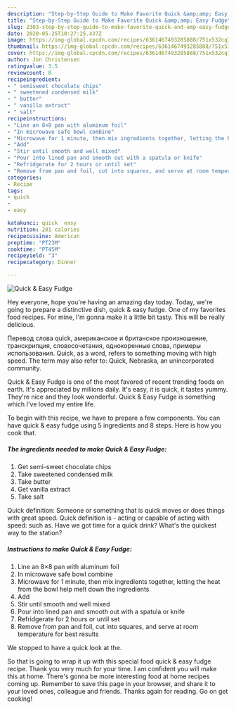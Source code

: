 ```yaml
---
description: "Step-by-Step Guide to Make Favorite Quick &amp;amp; Easy Fudge"
title: "Step-by-Step Guide to Make Favorite Quick &amp;amp; Easy Fudge"
slug: 2303-step-by-step-guide-to-make-favorite-quick-and-amp-easy-fudge
date: 2020-05-25T10:27:25.437Z
image: https://img-global.cpcdn.com/recipes/6361467493285888/751x532cq70/quick-easy-fudge-recipe-main-photo.jpg
thumbnail: https://img-global.cpcdn.com/recipes/6361467493285888/751x532cq70/quick-easy-fudge-recipe-main-photo.jpg
cover: https://img-global.cpcdn.com/recipes/6361467493285888/751x532cq70/quick-easy-fudge-recipe-main-photo.jpg
author: Jon Christensen
ratingvalue: 3.5
reviewcount: 8
recipeingredient:
- " semisweet chocolate chips"
- " sweetened condensed milk"
- " butter"
- " vanilla extract"
- " salt"
recipeinstructions:
- "Line an 8×8 pan with aluminum foil"
- "In microwave safe bowl combine"
- "Microwave for 1 minute, then mix ingredients together, letting the heat from the bowl help melt down the ingredients"
- "Add"
- "Stir until smooth and well mixed"
- "Pour into lined pan and smooth out with a spatula or knife"
- "Refridgerate for 2 hours or until set"
- "Remove from pan and foil, cut into squares, and serve at room temperature for best results"
categories:
- Recipe
tags:
- quick
- 
- easy

katakunci: quick  easy 
nutrition: 201 calories
recipecuisine: American
preptime: "PT23M"
cooktime: "PT45M"
recipeyield: "3"
recipecategory: Dinner

---
```



![Quick &amp; Easy Fudge](https://img-global.cpcdn.com/recipes/6361467493285888/751x532cq70/quick-easy-fudge-recipe-main-photo.jpg)

Hey everyone, hope you're having an amazing day today. Today, we're going to prepare a distinctive dish, quick &amp; easy fudge. One of my favorites food recipes. For mine, I'm gonna make it a little bit tasty. This will be really delicious.

Перевод слова quick, американское и британское произношение, транскрипция, словосочетания, однокоренные слова, примеры использования. Quick, as a word, refers to something moving with high speed. The term may also refer to: Quick, Nebraska, an unincorporated community.

Quick &amp; Easy Fudge is one of the most favored of recent trending foods on earth. It's appreciated by millions daily. It's easy, it is quick, it tastes yummy. They're nice and they look wonderful. Quick &amp; Easy Fudge is something which I've loved my entire life.


To begin with this recipe, we have to prepare a few components. You can have quick &amp; easy fudge using 5 ingredients and 8 steps. Here is how you cook that.

<!--inarticleads1-->

##### The ingredients needed to make Quick &amp; Easy Fudge:

1. Get  semi-sweet chocolate chips
1. Take  sweetened condensed milk
1. Take  butter
1. Get  vanilla extract
1. Take  salt


Quick definition: Someone or something that is quick moves or does things with great speed. Quick definition is - acting or capable of acting with speed: such as. Have we got time for a quick drink? What&#39;s the quickest way to the station? 

<!--inarticleads2-->

##### Instructions to make Quick &amp; Easy Fudge:

1. Line an 8×8 pan with aluminum foil
1. In microwave safe bowl combine
1. Microwave for 1 minute, then mix ingredients together, letting the heat from the bowl help melt down the ingredients
1. Add
1. Stir until smooth and well mixed
1. Pour into lined pan and smooth out with a spatula or knife
1. Refridgerate for 2 hours or until set
1. Remove from pan and foil, cut into squares, and serve at room temperature for best results


We stopped to have a quick look at the. 

So that is going to wrap it up with this special food quick &amp; easy fudge recipe. Thank you very much for your time. I am confident you will make this at home. There's gonna be more interesting food at home recipes coming up. Remember to save this page in your browser, and share it to your loved ones, colleague and friends. Thanks again for reading. Go on get cooking!
